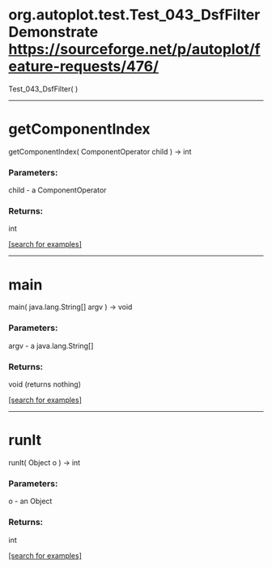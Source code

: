 # org.autoplot.test.Test_043_DsfFilterDemonstrate https://sourceforge.net/p/autoplot/feature-requests/476/
Test_043_DsfFilter( )


***
<a name="getComponentIndex"></a>
# getComponentIndex
getComponentIndex( ComponentOperator child ) &rarr; int



### Parameters:
child - a ComponentOperator

### Returns:
int


<a href="https://github.com/autoplot/dev/search?q=getComponentIndex&unscoped_q=getComponentIndex">[search for examples]</a>

***
<a name="main"></a>
# main
main( java.lang.String[] argv ) &rarr; void



### Parameters:
argv - a java.lang.String[]

### Returns:
void (returns nothing)


<a href="https://github.com/autoplot/dev/search?q=main&unscoped_q=main">[search for examples]</a>

***
<a name="runIt"></a>
# runIt
runIt( Object o ) &rarr; int



### Parameters:
o - an Object

### Returns:
int


<a href="https://github.com/autoplot/dev/search?q=runIt&unscoped_q=runIt">[search for examples]</a>

